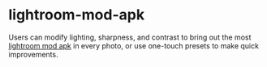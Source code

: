 # lightroom-mod-apk
Users can modify lighting, sharpness, and contrast to bring out the most [lightroom mod apk](https://lrapp.net/) in every photo, or use one-touch presets to make quick improvements.
